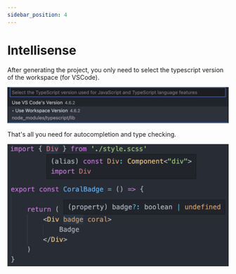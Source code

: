 ```yaml
---
sidebar_position: 4
---
```


# Intellisense

After generating the project, you only need to select the typescript version of the workspace (for VSCode).

![](./img/ts-workspace.png)

That's all you need for autocompletion and type checking.

![](./img/intellisense.png)
